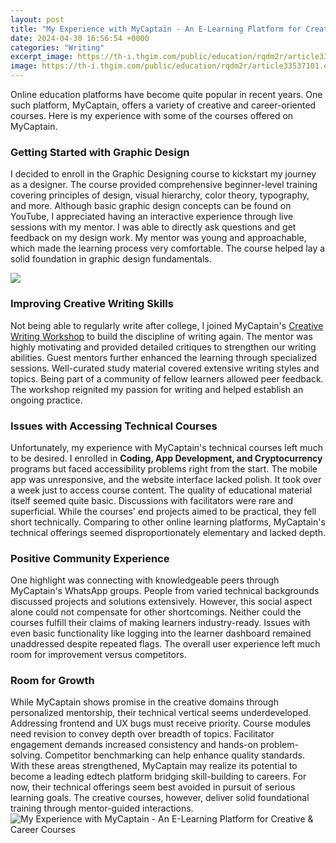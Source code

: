 ```yaml
---
layout: post
title: "My Experience with MyCaptain - An E-Learning Platform for Creative & Career Courses"
date: 2024-04-30 16:56:54 +0000
categories: "Writing"
excerpt_image: https://th-i.thgim.com/public/education/rqdm2r/article33537101.ece/alternates/FREE_1200/11EPBSMy-Captain
image: https://th-i.thgim.com/public/education/rqdm2r/article33537101.ece/alternates/FREE_1200/11EPBSMy-Captain
---
```


Online education platforms have become quite popular in recent years. One such platform, MyCaptain, offers a variety of creative and career-oriented courses. Here is my experience with some of the courses offered on MyCaptain.
### Getting Started with Graphic Design
I decided to enroll in the Graphic Designing course to kickstart my journey as a designer. The course provided comprehensive beginner-level training covering principles of design, visual hierarchy, color theory, typography, and more. Although basic graphic design concepts can be found on YouTube, I appreciated having an interactive experience through live sessions with my mentor. I was able to directly ask questions and get feedback on my design work. My mentor was young and approachable, which made the learning process very comfortable. The course helped lay a solid foundation in graphic design fundamentals.

![](https://i.pinimg.com/originals/6f/ed/f9/6fedf9de781719c777542ba72ddcb12a.jpg)
### Improving Creative Writing Skills 
Not being able to regularly write after college, I joined MyCaptain's [Creative Writing Workshop](https://store.fi.io.vn/chihuahuas-yoga-chi-chi-namaste-dog-chihuahua-dog) to build the discipline of writing again. The mentor was highly motivating and provided detailed critiques to strengthen our writing abilities. Guest mentors further enhanced the learning through specialized sessions. Well-curated study material covered extensive writing styles and topics. Being part of a community of fellow learners allowed peer feedback. The workshop reignited my passion for writing and helped establish an ongoing practice. 
### Issues with Accessing Technical Courses
Unfortunately, my experience with MyCaptain's technical courses left much to be desired. I enrolled in **Coding, App Development, and Cryptocurrency** programs but faced accessibility problems right from the start. The mobile app was unresponsive, and the website interface lacked polish. It took over a week just to access course content. The quality of educational material itself seemed quite basic. Discussions with facilitators were rare and superficial. While the courses' end projects aimed to be practical, they fell short technically. Comparing to other online learning platforms, MyCaptain's technical offerings seemed disproportionately elementary and lacked depth.
### Positive Community Experience 
One highlight was connecting with knowledgeable peers through MyCaptain's WhatsApp groups. People from varied technical backgrounds discussed projects and solutions extensively. However, this social aspect alone could not compensate for other shortcomings. Neither could the courses fulfill their claims of making learners industry-ready. Issues with even basic functionality like logging into the learner dashboard remained unaddressed despite repeated flags. The overall user experience left much room for improvement versus competitors.
### Room for Growth 
While MyCaptain shows promise in the creative domains through personalized mentorship, their technical vertical seems underdeveloped. Addressing frontend and UX bugs must receive priority. Course modules need revision to convey depth over breadth of topics. Facilitator engagement demands increased consistency and hands-on problem-solving. Competitor benchmarking can help enhance quality standards. With these areas strengthened, MyCaptain may realize its potential to become a leading edtech platform bridging skill-building to careers. For now, their technical offerings seem best avoided in pursuit of serious learning goals. The creative courses, however, deliver solid foundational training through mentor-guided interactions.
![My Experience with MyCaptain - An E-Learning Platform for Creative & Career Courses](https://th-i.thgim.com/public/education/rqdm2r/article33537101.ece/alternates/FREE_1200/11EPBSMy-Captain)